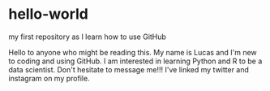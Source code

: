 # hello-world
my first repository as I learn how to use GitHub

Hello to anyone who might be reading this. 
My name is Lucas and I'm new to coding and using GitHub.
I am interested in learning Python and R to be a data scientist.
Don't hesitate to message me!!!
I've linked my twitter and instagram on my profile.

